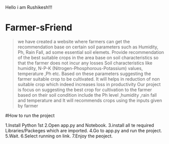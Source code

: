 Hello i am Rushikesh!!!

# Farmer-sFriend
>we have created a website where farmers can get the recommendation base on certain soil parameters such as Humidity, Ph, Rain Fall, ad some essential soil elemets.
>Provide recommendation of the best suitable crops in the area base on soil characteristics so that the farmer does not incur any losses
>Soil characteristics like humidity, N-P-K (Nitrogen-Phosphorous-Potassium) values, temperature ,Ph etc.
>Based on these parameters suggesting the farmer suitable crop to be cultivated. 
>It will helps in reduction of non suitable crop which indeed increases loss in productivity
>Our project is focus on suggesting the best crop for cultivation to the farmer based on their soil condition include the Ph level ,humidity ,rain fall and temperature and It will recommends crops using the inputs given by farmer

#How to run the project

1.Install Python 1st
2.Open app.py and Notebook.
3.install all te required Libraries/Packeges which are imported.
4.Go to app.py and run the project.
5.Wait.
6.Select running on link.
7.Enjoy the peoject.
